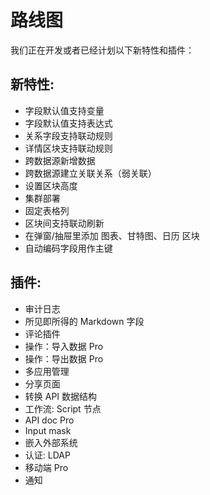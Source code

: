 # 路线图

我们正在开发或者已经计划以下新特性和插件：

## 新特性:

- 字段默认值支持变量
- 字段默认值支持表达式
- 关系字段支持联动规则
- 详情区块支持联动规则
- 跨数据源新增数据
- 跨数据源建立关联关系（弱关联）
- 设置区块高度
- 集群部署
- 固定表格列
- 区块间支持联动刷新
- 在弹窗/抽屉里添加 图表、甘特图、日历 区块
- 自动编码字段用作主键
  
## 插件:

- 审计日志
- 所见即所得的 Markdown 字段
- 评论插件
- 操作：导入数据 Pro
- 操作：导出数据 Pro
- 多应用管理
- 分享页面
- 转换 API 数据结构
- 工作流: Script 节点
- API doc Pro
- Input mask
- 嵌入外部系统
- 认证: LDAP
- 移动端 Pro
- 通知
